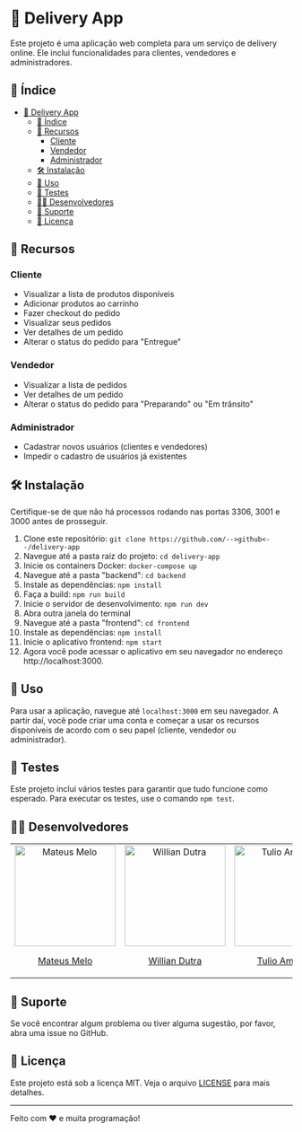 # 🚚 Delivery App

Este projeto é uma aplicação web completa para um serviço de delivery online. Ele inclui funcionalidades para clientes, vendedores e administradores.

## 📝 Índice

- [🚚 Delivery App](#-deliveryapp)
  - [📝 Índice](#-índice)
  - [🎁 Recursos](#-recursos)
    - [Cliente](#cliente)
    - [Vendedor](#vendedor)
    - [Administrador](#administrador)
  - [🛠 Instalação](#-instalação)
  - [🚀 Uso](#-uso)
  - [🧪 Testes](#-testes)
  - [👨‍💻 Desenvolvedores](#-desenvolvedores)
  - [🤝 Suporte](#-suporte)
  - [📄 Licença](#-licença)

## 🎁 Recursos

### Cliente

- Visualizar a lista de produtos disponíveis
- Adicionar produtos ao carrinho
- Fazer checkout do pedido
- Visualizar seus pedidos
- Ver detalhes de um pedido
- Alterar o status do pedido para "Entregue"

### Vendedor

- Visualizar a lista de pedidos
- Ver detalhes de um pedido
- Alterar o status do pedido para "Preparando" ou "Em trânsito"

### Administrador

- Cadastrar novos usuários (clientes e vendedores)
- Impedir o cadastro de usuários já existentes

## 🛠 Instalação

Certifique-se de que não há processos rodando nas portas 3306, 3001 e 3000 antes de prosseguir.

1. Clone este repositório: `git clone https://github.com/-->github<--/delivery-app`
2. Navegue até a pasta raiz do projeto: `cd delivery-app`
3. Inicie os containers Docker: `docker-compose up`
4. Navegue até a pasta "backend": `cd backend`
5. Instale as dependências: `npm install`
6. Faça a build: `npm run build`
7. Inicie o servidor de desenvolvimento: `npm run dev`
8. Abra outra janela do terminal
9. Navegue até a pasta "frontend": `cd frontend`
10. Instale as dependências: `npm install`
11. Inicie o aplicativo frontend: `npm start`
12. Agora você pode acessar o aplicativo em seu navegador no endereço http://localhost:3000.

## 🚀 Uso

Para usar a aplicação, navegue até `localhost:3000` em seu navegador. A partir daí, você pode criar uma conta e começar a usar os recursos disponíveis de acordo com o seu papel (cliente, vendedor ou administrador).

## 🧪 Testes

Este projeto inclui vários testes para garantir que tudo funcione como esperado. Para executar os testes, use o comando `npm test`.

## 👨‍💻 Desenvolvedores

<table>
  <tr>
    <td align="center">
      <a href="https://github.com/mateusmsf94" target="_blank">
        <img src="https://avatars.githubusercontent.com/u/62353112?v=4" width="180px" alt="Mateus Melo"/>
        <p>Mateus Melo</p>
      </a>
    </td>
    <td align="center">
      <a href="https://github.com/WillianDutra" target="_blank">
        <img src="https://avatars.githubusercontent.com/u/66283825?v=4" width="180px" alt="Willian Dutra"/>
        <p>Willian Dutra</p>
      </a>
    </td>
    <td align="center">
      <a href="https://github.com/tulioba" target="_blank">
        <img src="https://avatars.githubusercontent.com/u/108943977?v=4" width="180px" alt="Tulio Amorim"/>
        <p>Tulio Amorim</p>
      </a>
    </td>
    <td align="center">
      <a href="https://github.com/andreugross" target="_blank">
        <img src="https://avatars.githubusercontent.com/u/58981672?v=4" width="180px" alt="Andre Gross"/>
        <p>Andre Gross</p>
      </a>
    </td>
  </tr>
</table>


## 🤝 Suporte

Se você encontrar algum problema ou tiver alguma sugestão, por favor, abra uma issue no GitHub.

## 📄 Licença

Este projeto está sob a licença MIT. Veja o arquivo [LICENSE](LICENSE) para mais detalhes.

---

Feito com ❤️ e muita programação!